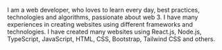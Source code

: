I am a web developer, who loves to learn every day, best practices, technologies and algorithms, passionate about web 3. I have many experiences in creating websites using different frameworks and technologies. I have created many websites using React.js, Node.js, TypeScript, JavaScript, HTML, CSS, Bootstrap, Tailwind CSS and others.
